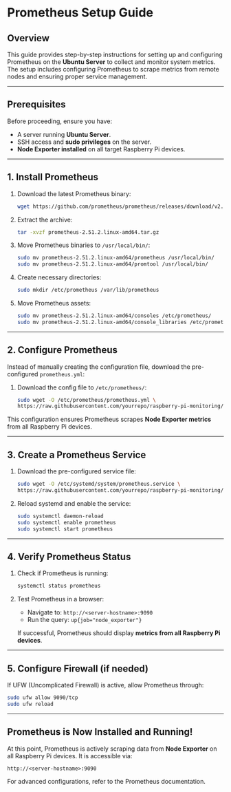# Prometheus Setup Guide

## Overview
This guide provides step-by-step instructions for setting up and configuring Prometheus on the **Ubuntu Server** to collect and monitor system metrics. The setup includes configuring Prometheus to scrape metrics from remote nodes and ensuring proper service management.

---

##  Prerequisites
Before proceeding, ensure you have:
- A server running **Ubuntu Server**.
- SSH access and **sudo privileges** on the server.
- **Node Exporter installed** on all target Raspberry Pi devices.

---

##  1. Install Prometheus
1. Download the latest Prometheus binary:
   ```bash
   wget https://github.com/prometheus/prometheus/releases/download/v2.51.2/prometheus-2.51.2.linux-amd64.tar.gz
   ```
2. Extract the archive:
   ```bash
   tar -xvzf prometheus-2.51.2.linux-amd64.tar.gz
   ```
3. Move Prometheus binaries to `/usr/local/bin/`:
   ```bash
   sudo mv prometheus-2.51.2.linux-amd64/prometheus /usr/local/bin/
   sudo mv prometheus-2.51.2.linux-amd64/promtool /usr/local/bin/
   ```
4. Create necessary directories:
   ```bash
   sudo mkdir /etc/prometheus /var/lib/prometheus
   ```
5. Move Prometheus assets:
   ```bash
   sudo mv prometheus-2.51.2.linux-amd64/consoles /etc/prometheus/
   sudo mv prometheus-2.51.2.linux-amd64/console_libraries /etc/prometheus/
   ```

---

##  2. Configure Prometheus
Instead of manually creating the configuration file, download the pre-configured `prometheus.yml`:

1. Download the config file to `/etc/prometheus/`:
   ```bash
   sudo wget -O /etc/prometheus/prometheus.yml \
   https://raw.githubusercontent.com/yourrepo/raspberry-pi-monitoring/main/configs/prometheus.yml
   ```

This configuration ensures Prometheus scrapes **Node Exporter metrics** from all Raspberry Pi devices.

---

##  3. Create a Prometheus Service
1. Download the pre-configured service file:
   ```bash
   sudo wget -O /etc/systemd/system/prometheus.service \
   https://raw.githubusercontent.com/yourrepo/raspberry-pi-monitoring/main/configs/prometheus.service
   ```
2. Reload systemd and enable the service:
   ```bash
   sudo systemctl daemon-reload
   sudo systemctl enable prometheus
   sudo systemctl start prometheus
   ```

---

## 4. Verify Prometheus Status
1. Check if Prometheus is running:
   ```bash
   systemctl status prometheus
   ```
2. Test Prometheus in a browser:
   - Navigate to: `http://<server-hostname>:9090`
   - Run the query: `up{job="node_exporter"}`
   
   If successful, Prometheus should display **metrics from all Raspberry Pi devices**.

---

## 5. Configure Firewall (if needed)
If UFW (Uncomplicated Firewall) is active, allow Prometheus through:
   ```bash
   sudo ufw allow 9090/tcp
   sudo ufw reload
   ```

---

## Prometheus is Now Installed and Running!
At this point, Prometheus is actively scraping data from **Node Exporter** on all Raspberry Pi devices. It is accessible via:
```
http://<server-hostname>:9090
```

For advanced configurations, refer to the Prometheus documentation.
